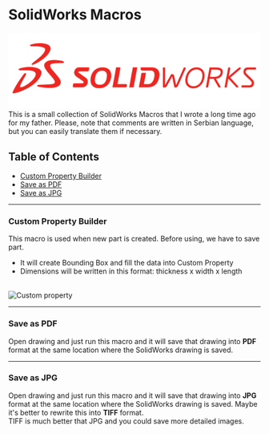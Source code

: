 # **SolidWorks Macros**
![SolidWorks Logo](/img/Solidworks-Logo.png)
</br>This is a small collection of SolidWorks Macros that I wrote a long time ago for my father. Please, note that comments are written in Serbian language, but you can easily translate them if necessary.

## **Table of Contents**
- [Custom Property Builder](#custom-property-builder)
- [Save as PDF](#save-as-pdf)
- [Save as JPG](#save-as-jpg)

---

### **Custom Property Builder**
This macro is used when new part is created. Before using, we have to save part.
- It will create Bounding Box and fill the data into Custom Property
- Dimensions will be written in this format: thickness x width x length

</br>![Custom property](/img/Custom_Property_Value_Builder_Icon.GIF)

---

### **Save as PDF**
Open drawing and just run this macro and it will save that drawing into **PDF** format at the same location where the SolidWorks drawing is saved.

---

### **Save as JPG**
Open drawing and just run this macro and it will save that drawing into **JPG** format at the same location where the SolidWorks drawing is saved. Maybe it's better to rewrite this into **TIFF** format.
</br>TIFF is much better that JPG and you could save more detailed images.
